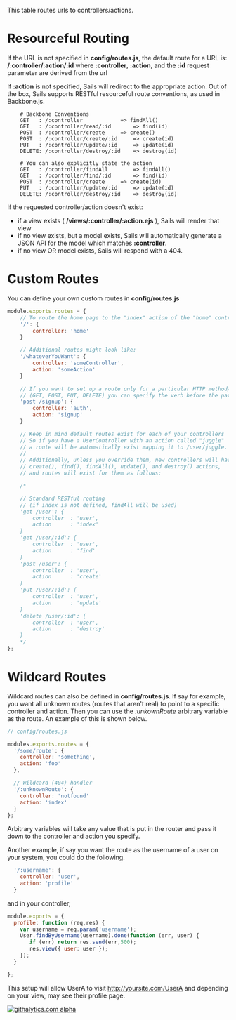 This table routes urls to controllers/actions.

# Resourceful Routing
If the URL is not specified in **config/routes.js**, the default route for a URL is:
**/:controller/:action/:id**
where **:controller**, **:action**, and the **:id** request parameter are derived from the url

If **:action** is not specified, Sails will redirect to the appropriate action.  Out of the box,
Sails supports RESTful resourceful route conventions, as used in Backbone.js.

```
	# Backbone Conventions
	GET   :	/:controller			=> findAll()
	GET   :	/:controller/read/:id		=> find(id)
	POST  :	/:controller/create		=> create()
	POST  :	/:controller/create/:id		=> create(id)
	PUT   :	/:controller/update/:id		=> update(id)
	DELETE:	/:controller/destroy/:id	=> destroy(id)

	# You can also explicitly state the action
	GET   :	/:controller/findAll		=> findAll()
	GET   :	/:controller/find/:id		=> find(id)
	POST  :	/:controller/create		=> create(id)
	PUT   :	/:controller/update/:id		=> update(id)
	DELETE:	/:controller/destroy/:id	=> destroy(id)
```

If the requested controller/action doesn't exist:
  - if a view exists ( **/views/:controller/:action.ejs** ), Sails will render that view
  - if no view exists, but a model exists, Sails will automatically generate a JSON API for the 
  	model which matches **:controller**.
  - if no view OR model exists, Sails will respond with a 404.

# Custom Routes
You can define your own custom routes in **config/routes.js**

```javascript
module.exports.routes = {
	// To route the home page to the "index" action of the "home" controller:
	'/': {
		controller: 'home'
	}

	// Additional routes might look like:
	'/whateverYouWant': {
		controller: 'someController',
		action: 'someAction'
	}

	// If you want to set up a route only for a particular HTTP method/verb 
	// (GET, POST, PUT, DELETE) you can specify the verb before the path:
	'post /signup': {
		controller: 'auth',
		action: 'signup'
	}

	// Keep in mind default routes exist for each of your controllers
	// So if you have a UserController with an action called "juggle" 
	// a route will be automatically exist mapping it to /user/juggle.
	//
	// Additionally, unless you override them, new controllers will have 
	// create(), find(), findAll(), update(), and destroy() actions, 
	// and routes will exist for them as follows:

	/*

	// Standard RESTful routing
	// (if index is not defined, findAll will be used)
	'get /user': {
		controller	: 'user',
		action		: 'index'
	}
	'get /user/:id': {
		controller	: 'user',
		action		: 'find'
	}
	'post /user': {
		controller	: 'user',
		action		: 'create'
	}
	'put /user/:id': {
		controller	: 'user',
		action		: 'update'
	}
	'delete /user/:id': {
		controller	: 'user',
		action		: 'destroy'
	}
	*/
};

```

# Wildcard Routes
Wildcard routes can also be defined in **config/routes.js**.  If say for example, you want all unknown routes (routes that aren't real) to point to a specific controller and action.  Then you can use the _:unkownRoute_ arbitrary variable as the route.  An example of this is shown below.

```javascript
// config/routes.js

modules.exports.routes = {
  '/some/route': {
    controller: 'something',
    action: 'foo'
  },

  // Wildcard (404) handler
  '/:unknownRoute': {
    controller: 'notfound'
    action: 'index'
  }
};
```

Arbitrary variables will take any value that is put in the router and pass it down to the controller and action you specify.

Another example, if say you want the route as the username of a user on your system, you could do the following.

```javascript
  '/:username': {
    controller: 'user',
    action: 'profile'
  }
```

and in your controller,

```javascript
module.exports = {
  profile: function (req,res) {
    var username = req.param('username');
    User.findByUsername(username).done(function (err, user) {
       if (err) return res.send(err,500);
       res.view({ user: user });
    });
  }

};
```

This setup will allow UserA to visit http://yoursite.com/UserA and depending on your view, may see their profile page.

[![githalytics.com alpha](https://cruel-carlota.pagodabox.com/8acf2fc2ca0aca8a3018e355ad776ed7 "githalytics.com")](http://githalytics.com/balderdashy/sails/wiki/routes)